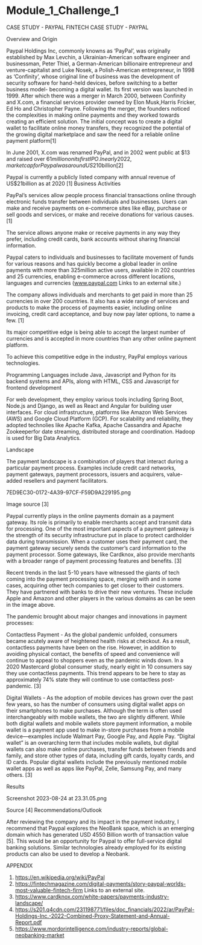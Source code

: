 # Module_1_Challenge_1
CASE STUDY - PAYPAL
FINTECH CASE STUDY - PAYPAL

Overview and Origin

Paypal Holdings Inc, commonly knowns as ‘PayPal’, was originally established by Max Levchin, a Ukrainian-American software engineer and businessman, Peter Thiel, a German-American billionaire entrepreneur and venture-capitalist and Luke Nosek, a Polish-American entrepreneur, in 1998 as ‘Confinity’, whose original line of business was the development of security software for hand-held devices, before switching to a better business model- becoming a digital wallet. Its first version was launched in 1999. After which there  was a merger in March 2000, between Confinity and X.com, a financial services provider owned by Elon Musk,Harris Fricker, Ed Ho and Christopher Payne. Following the merger, the founders noticed the complexities in making online payments and they worked towards creating an efficient solution. The initial concept was to create a digital wallet to facilitate online money transfers, they recognized the potential of the growing digital marketplace and saw the need for a reliable online payment platform[1] 

In June 2001, X.com was renamed PayPal, and in 2002 went public at $13 and raised over $61million on its first IPO. In early 2022, market cap for Paypal was around US$210billion[2]  

Paypal is currently a publicly listed company with annual revenue of US$21billion as at 2020 [1]
Business Activities

PayPal’s services allow people process financial transactions online through electronic funds transfer between individuals and businesses. Users can make and receive payments on e-commerce sites like eBay, purchase or sell goods and services, or make and receive donations for various causes. [1]

The service allows anyone make or receive payments in any way they prefer, including credit cards, bank accounts without sharing financial information.

Paypal caters to individuals and businesses to facilitate movement of funds for various reasons and has quickly become a global leader in online payments with more than 325million active users, available in 202 countries and 25 currencies, enabling e-commerce across different locations, languages and currencies (www.paypal.com Links to an external site.)

The company allows individuals and merchants to get paid in more than 25 currencies in over 200 countries. It also has a wide range of services and products to make the process of payments easier, including online invoicing, credit card acceptance, and buy now pay later options, to name a few. [1]

Its major competitive edge is being able to accept the largest number of currencies and is accepted in more countries than any other online payment platform.

To achieve this competitive edge in the industry, PayPal employs various technologies. 

Programming Languages include Java, Javascript and Python for its backend systems and APIs, along with HTML, CSS and Javascript for frontend development

For web development, they employ various tools including Spring Boot, Node.js and Django, as well as React and Angular for building user interfaces. For cloud infrastructure, platforms like Amazon Web Services (AWS) and Google Cloud Platform (GCP). For scalability and reliability, they adopted technolies like Apache Kafka, Apache Cassandra and Apache Zookeeperfor date streaming, distributed storage and coordination. Hadoop is used for Big Data Analytics.

Landscape

The payment landscape is a combination of players that interact during a particular payment process. Examples include credit card networks, payment gateways, payment processors, issuers and acquirers, value-added resellers and payment facilitators. 

7ED9EC30-0172-4A39-97CF-F59D9A229195.png

Image source [3]

Paypal currently plays in the online payments domain as a payment gateway. Its role is primarily to enable merchants accept and transmit data for processing. One of the most important aspects of a payment gateway is the strength of its security infrastructure put in place to protect cardholder data during transmission. When a customer uses their payment card, the payment gateway securely sends the customer’s card information to the payment processor. Some gateways, like Cardknox, also provide merchants with a broader range of payment processing features and benefits. [3]

Recent trends in the last 5-10 years have witnessed the giants of tech coming into the payment processing space, merging with and in some cases, acquiring other tech companies to get closer to their customers. They have partnered with banks to drive their new ventures. These include Apple and Amazon and other players in the various domains  as can be seen in the image above.

The pandemic brought about major changes and innovations in payment processes:

Contactless Payment - As the global pandemic unfolded, consumers became acutely aware of heightened health risks at checkout. As a result, contactless payments have been on the rise. However, in addition to avoiding physical contact, the benefits of speed and convenience will continue to appeal to shoppers even as the pandemic winds down. In a 2020 Mastercard global consumer study, nearly eight in 10 consumers say they use contactless payments. This trend appears to be here to stay as approximately 74% state they will continue to use contactless post-pandemic. [3]

Digital Wallets - As the adoption of mobile devices has grown over the past few years, so has the number of consumers using digital wallet apps on their smartphones to make purchases. Although the term is often used interchangeably with mobile wallets, the two are slightly different. While both digital wallets and mobile wallets store payment information, a mobile wallet is a payment app used to make in-store purchases from a mobile device—examples include Walmart Pay, Google Pay, and Apple Pay. “Digital wallet” is an overarching term that includes mobile wallets, but digital wallets can also make online purchases, transfer funds between friends and family, and store other types of data, including gift cards, loyalty cards, and ID cards. Popular digital wallets include the previously mentioned mobile wallet apps as well as apps like PayPal, Zelle, Samsung Pay, and many others. [3]

 

Results

 

Screenshot 2023-08-24 at 23.31.05.png

Source [4]
Recommendations/Outlook

After reviewing the company and its impact in the payment industry, I recommend that Paypal explores the NeoBank space, which is an emerging domain which has generated USD 4550 Billion worth of transaction value [5]. This would be an opportunity for Paypal to offer full-service digital banking solutions. Similar technologies already employed for its existing products can also be used to develop a Neobank.

 

 

APPENDIX

1. https://en.wikipedia.org/wiki/PayPal 
2. https://fintechmagazine.com/digital-payments/story-paypal-worlds-most-valuable-fintech-firm Links to an external site.
3. https://www.cardknox.com/white-papers/payments-industry-landscape/ 
4. https://s201.q4cdn.com/231198771/files/doc_financials/2022/ar/PayPal-Holdings-Inc.-2022-Combined-Proxy-Statement-and-Annual-Report.pdf 
5. https://www.mordorintelligence.com/industry-reports/global-neobanking-market
